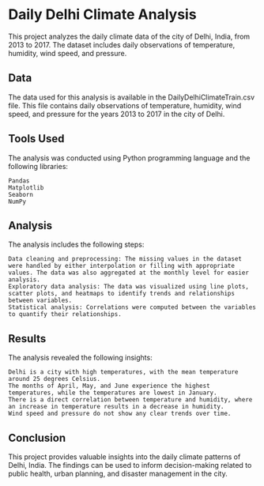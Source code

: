 # Daily Delhi Climate Analysis

This project analyzes the daily climate data of the city of Delhi, India, from 2013 to 2017. The dataset includes daily observations of temperature, humidity, wind speed, and pressure.

## Data

The data used for this analysis is available in the DailyDelhiClimateTrain.csv file. This file contains daily observations of temperature, humidity, wind speed, and pressure for the years 2013 to 2017 in the city of Delhi.

## Tools Used

The analysis was conducted using Python programming language and the following libraries:

    Pandas
    Matplotlib
    Seaborn
    NumPy

## Analysis

The analysis includes the following steps:

    Data cleaning and preprocessing: The missing values in the dataset were handled by either interpolation or filling with appropriate values. The data was also aggregated at the monthly level for easier analysis.
    Exploratory data analysis: The data was visualized using line plots, scatter plots, and heatmaps to identify trends and relationships between variables.
    Statistical analysis: Correlations were computed between the variables to quantify their relationships.

## Results

The analysis revealed the following insights:

    Delhi is a city with high temperatures, with the mean temperature around 25 degrees Celsius.
    The months of April, May, and June experience the highest temperatures, while the temperatures are lowest in January.
    There is a direct correlation between temperature and humidity, where an increase in temperature results in a decrease in humidity.
    Wind speed and pressure do not show any clear trends over time.

## Conclusion

This project provides valuable insights into the daily climate patterns of Delhi, India. The findings can be used to inform decision-making related to public health, urban planning, and disaster management in the city.
